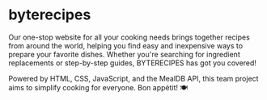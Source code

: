 # byterecipes

Our one-stop website for all your cooking needs brings together recipes from around the world, helping you find easy and inexpensive ways to prepare your favorite dishes. Whether you're searching for ingredient replacements or step-by-step guides, BYTERECIPES has got you covered!


Powered by HTML, CSS, JavaScript, and the MealDB API, this team project aims to simplify cooking for everyone. Bon appétit! 🍽️

